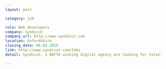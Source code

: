 ```yaml
---
layout: post

category: job

role: Web developers
company: Syndicut
company_url: http://www.syndicut.com
location: Oxfordshire
closing_date: 06.02.2015
link: http://www.syndicut.com/Jobs
detail: Syndicut, a BAFTA winning digital agency are looking for talented web developers Are you currently working on maintenance based websites, not getting full credit for your efforts or are looking for a greater challenge and more responsibility to achieve recognition you deserve?

---
```

